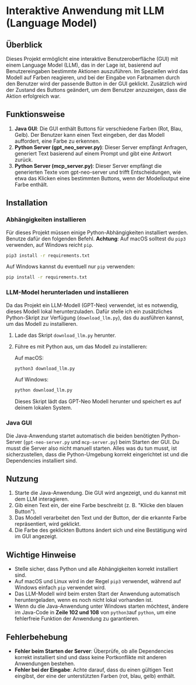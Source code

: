 
# Interaktive Anwendung mit LLM (Language Model)

## Überblick

Dieses Projekt ermöglicht eine interaktive Benutzeroberfläche (GUI) mit einem Language Model (LLM), das in der Lage ist, basierend auf Benutzereingaben bestimmte Aktionen auszuführen. Im Speziellen wird das Modell auf Farben reagieren, und bei der Eingabe von Farbnamen durch den Benutzer wird der passende Button in der GUI geklickt. Zusätzlich wird der Zustand des Buttons geändert, um dem Benutzer anzuzeigen, dass die Aktion erfolgreich war.

## Funktionsweise

1. **Java GUI**: Die GUI enthält Buttons für verschiedene Farben (Rot, Blau, Gelb). Der Benutzer kann einen Text eingeben, der das Modell auffordert, eine Farbe zu erkennen.
2. **Python Server (gpt_neo_server.py)**: Dieser Server empfängt Anfragen, generiert Text basierend auf einem Prompt und gibt eine Antwort zurück.
3. **Python Server (mcp_server.py)**: Dieser Server empfängt die generierten Texte vom gpt-neo-server und trifft Entscheidungen, wie etwa das Klicken eines bestimmten Buttons, wenn der Modelloutput eine Farbe enthält.

## Installation

### Abhängigkeiten installieren

Für dieses Projekt müssen einige Python-Abhängigkeiten installiert werden. Benutze dafür den folgenden Befehl. **Achtung**: Auf macOS solltest du `pip3` verwenden, auf Windows reicht `pip`.

```bash
pip3 install -r requirements.txt
```

Auf Windows kannst du eventuell nur `pip` verwenden:

```bash
pip install -r requirements.txt
```

### LLM-Model herunterladen und installieren

Da das Projekt ein LLM-Modell (GPT-Neo) verwendet, ist es notwendig, dieses Modell lokal herunterzuladen. Dafür stelle ich ein zusätzliches Python-Skript zur Verfügung (`download_llm.py`), das du ausführen kannst, um das Modell zu installieren. 

1. Lade das Skript `download_llm.py` herunter.
2. Führe es mit Python aus, um das Modell zu installieren:

   Auf macOS:
   ```bash
   python3 download_llm.py
   ```
   Auf Windows:
   ```bash
   python download_llm.py
   ```

   Dieses Skript lädt das GPT-Neo Modell herunter und speichert es auf deinem lokalen System.

### Java GUI

Die Java-Anwendung startet automatisch die beiden benötigten Python-Server (`gpt-neo-server.py` und `mcp-server.py`) beim Starten der GUI. Du musst die Server also nicht manuell starten. Alles was du tun musst, ist sicherzustellen, dass die Python-Umgebung korrekt eingerichtet ist und die Dependencies installiert sind.

## Nutzung

1. Starte die Java-Anwendung. Die GUI wird angezeigt, und du kannst mit dem LLM interagieren.
2. Gib einen Text ein, der eine Farbe beschreibt (z. B. "Klicke den blauen Button").
3. Das Modell verarbeitet den Text und der Button, der die erkannte Farbe repräsentiert, wird geklickt.
4. Die Farbe des geklickten Buttons ändert sich und eine Bestätigung wird im GUI angezeigt.

## Wichtige Hinweise

- Stelle sicher, dass Python und alle Abhängigkeiten korrekt installiert sind.
- Auf macOS und Linux wird in der Regel `pip3` verwendet, während auf Windows einfach `pip` verwendet wird.
- Das LLM-Modell wird beim ersten Start der Anwendung automatisch heruntergeladen, wenn es noch nicht lokal vorhanden ist.
- Wenn du die Java-Anwendung unter Windows starten möchtest, ändere im Java-Code in **Zeile 102 und 108** von `python3`auf `python`, um eine fehlerfreie Funktion der Anwendung zu garantieren.

## Fehlerbehebung

- **Fehler beim Starten der Server**: Überprüfe, ob alle Dependencies korrekt installiert sind und dass keine Portkonflikte mit anderen Anwendungen bestehen.
- **Fehler bei der Eingabe**: Achte darauf, dass du einen gültigen Text eingibst, der eine der unterstützten Farben (rot, blau, gelb) enthält.